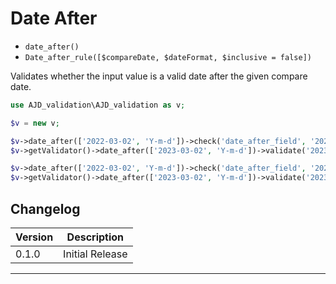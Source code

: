 # Date After

- `date_after()`
- `Date_after_rule([$compareDate, $dateFormat, $inclusive = false])`

Validates whether the input value is a valid date after the given compare date.

```php
use AJD_validation\AJD_validation as v;

$v = new v;

$v->date_after(['2022-03-02', 'Y-m-d'])->check('date_after_field', '2022-03-01'); // will put error in error bag
$v->getValidator()->date_after(['2023-03-02', 'Y-m-d'])->validate('2023-03-01') // false

$v->date_after(['2022-03-02', 'Y-m-d'])->check('date_after_field', '2022-03-02'); // validation passes
$v->getValidator()->date_after(['2023-03-02', 'Y-m-d'])->validate('2023-03-03') // true

```

## Changelog

Version | Description
--------|-------------
  0.1.0 | Initial Release

***
